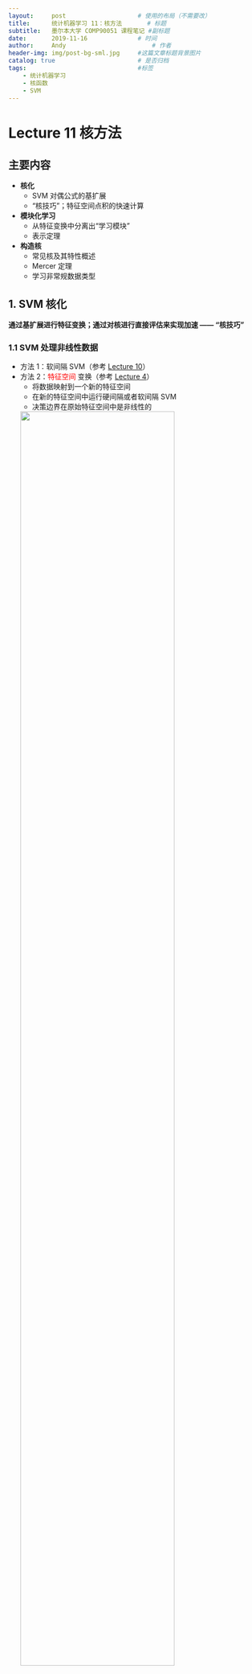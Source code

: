 ```yaml
---
layout:     post   				    # 使用的布局（不需要改）
title:      统计机器学习 11：核方法   	# 标题 
subtitle:   墨尔本大学 COMP90051 课程笔记 #副标题
date:       2019-11-16 				# 时间
author:     Andy 						# 作者
header-img: img/post-bg-sml.jpg 	#这篇文章标题背景图片
catalog: true 						# 是否归档
tags:								#标签
    - 统计机器学习
    - 核函数
    - SVM
---
```


<!-- 数学公式 -->
<script src="https://cdn.mathjax.org/mathjax/latest/MathJax.js?config=TeX-AMS-MML_HTMLorMML" type="text/javascript"></script>
<script type="text/x-mathjax-config">
  MathJax.Hub.Config({
    tex2jax: {
      skipTags: ['script', 'noscript', 'style', 'textarea', 'pre'],
      inlineMath: [['$','$']]
    }
  });
</script>

# Lecture 11 核方法
## 主要内容
* **核化**
  * SVM 对偶公式的基扩展
  * “核技巧”；特征空间点积的快速计算
* **模块化学习**
  * 从特征变换中分离出“学习模块”
  * 表示定理
* **构造核**
  * 常见核及其特性概述
  * Mercer 定理
  * 学习非常规数据类型

## 1. SVM 核化
**通过基扩展进行特征变换；通过对核进行直接评估来实现加速 —— “核技巧”**
### 1.1 SVM 处理非线性数据
* 方法 1：软间隔 SVM（参考 [Lecture 10](https://andy-tk.top/2019/11/15/%E7%BB%9F%E8%AE%A1%E6%9C%BA%E5%99%A8%E5%AD%A6%E4%B9%A010/)）
* 方法 2：<span style="color:red;">特征空间</span> 变换（参考 [Lecture 4](https://andy-tk.top/2019/11/08/%E7%BB%9F%E8%AE%A1%E6%9C%BA%E5%99%A8%E5%AD%A6%E4%B9%A004/)）
  * 将数据映射到一个新的特征空间
  * 在新的特征空间中运行硬间隔或者软间隔 SVM
  * 决策边界在原始特征空间中是非线性的  
  <img src="http://andy-blog.oss-cn-beijing.aliyuncs.com/blog/2020-02-14-WX20200214-133247%402x.png" width="80%">

### 1.2 特征变换（基扩展）
* 考虑一个二分类问题
* 每个样本点具有特征 $[x_1, x_2]$
* 非线性可分  
<img src="http://andy-blog.oss-cn-beijing.aliyuncs.com/blog/2020-02-14-WX20200214-133923%402x.png" width="40%">

* 现在“增加”一个特征 $x_3=x_1^2+x_2^2$
* 每个样本点现在为 $[x_1, x_2, x_1^2+x_2^2]$
* 现在数据变成线性可分了  
<img src="http://andy-blog.oss-cn-beijing.aliyuncs.com/blog/2020-02-14-WX20200214-134026%402x.png" width="40%">

### 1.3 朴素工作流
* 选择 / 设计一个线性模型
* 选择 / 设计一个高维变换 $\varphi (\boldsymbol x)$
  * 希望在添加了许多各种特征之后，其中一些特征将使数据变得线性可分
* 对于 <span style="color:red;">每个</span> 训练样本，以及 <span style="color:red;">每个</span> 新的实例，计算 $\varphi (\boldsymbol x)$
* 训练分类器 / 进行预测
* **问题：** 对于高维 / 无限维的 $\varphi (\boldsymbol x)$，<span style="color:red;">计算 $\varphi (\boldsymbol x)$ 是不现实 / 不可能的</span>。

### 1.4 硬间隔 SVM 的对偶公式
* **训练：** 寻找 $\boldsymbol \lambda$ 使得  

$$\begin{array}{cc}\mathop{\operatorname{arg\,max}}\limits_{\boldsymbol \lambda}\sum_{i=1}^{n}\lambda_i-\dfrac{1}{2}\sum_{i=1}^{n}\sum_{j=1}^{n}\lambda_i \lambda_j y_i y_j \color{red}{\underbrace{\fbox{$\color{black}{\boldsymbol x_i' \boldsymbol x_j}$}}_{\text{点积}}}\\\\
\text{s.t.}\quad \lambda_i\ge 0 \;\text{and}\;\sum_{i=1}^{n}\lambda_i y_i=0 \end{array}$$

* **预测：** 根据 $s$ 的符号对实例 $\boldsymbol x$ 进行分类  

$$s=b^*+\sum_{i=1}^{n}\lambda_i^* y_i \color{red}{\underbrace{\fbox{$\color{black}{\boldsymbol x_i' \boldsymbol x}$}}_{\text{点积}}}$$

注意：对于任意支持向量 $j$，通过求解 $$y_j(b^{*}+\sum_{i=1}^{n}\lambda_i^* y_i \color{red}{\fbox{$\color{black}{\boldsymbol x_i' \boldsymbol x_j}$}})=1$$ 来找到 $b^*$

### 1.5 特征空间中的硬间隔 SVM
* **训练：** 寻找 $\boldsymbol \lambda$ 使得  

$$\begin{array}{cc}\mathop{\operatorname{arg\,max}}\limits_{\boldsymbol \lambda}\sum_{i=1}^{n}\lambda_i-\dfrac{1}{2}\sum_{i=1}^{n}\sum_{j=1}^{n}\lambda_i \lambda_j y_i y_j \color{red}{\fbox{$\color{black}{\varphi (\boldsymbol x_i)' \varphi (\boldsymbol x_j)}$}}\\\\
\text{s.t.}\quad \lambda_i\ge 0 \;\text{and}\;\sum_{i=1}^{n}\lambda_i y_i=0 \end{array}$$

* **预测：** 根据 $s$ 的符号对实例 $\boldsymbol x$ 进行分类  

$$s=b^*+\sum_{i=1}^{n}\lambda_i^* y_i \color{red}{\fbox{$\color{black}{\varphi (\boldsymbol x_i)' \varphi (\boldsymbol x)}$}}$$

注意：对于任意支持向量 $j$，通过求解 $$y_j(b^{*}+\sum_{i=1}^{n}\lambda_i^* y_i \color{red}{\fbox{$\color{black}{\varphi (\boldsymbol x_i)' \varphi (\boldsymbol x_j)}$}})=1$$ 来找到 $b^*$

### 1.6 观察：核表示
* 参数估计和计算预测都仅依赖于 <span style="color:red;">点积</span> 形式的数据
  * 在原始特征空间：$\boldsymbol u' \boldsymbol v=\sum_{i=1}^{m}u_i v_i$
  * 在经过特征变换后的空间：$\varphi(\boldsymbol u)' \varphi(\boldsymbol v)=\sum_{i=1}^{l}\varphi(\boldsymbol u)_i \varphi(\boldsymbol v)_i$
* <span style="color:red;">核函数</span> 是可以在某些特征空间中表示为点积的函数  
  $K(\boldsymbol u, \boldsymbol v)=\varphi(\boldsymbol u)' \varphi(\boldsymbol v)$

### 1.7 核函数是一种捷径：例子
* 对于某些 $\varphi(\boldsymbol x)$，**直接对核函数进行计算** 要比先映射到特征空间然后再计算点积 **更快**。
* 例如，考虑两个向量 $\boldsymbol u =[ u_1 ]$ 和 $\boldsymbol v =[ v_1 ]$，以及变换 $\varphi(\boldsymbol x)=[ x_1^2, \sqrt{2c} x_1, c ]$，其中 $c$ 是某个常数
  * 所以，$\varphi(\boldsymbol u)=[ u_1^2, \sqrt{2c} u_1, c ]'$（<span style="color:green;">2 步操作</span>）和 $\varphi(\boldsymbol v)=[ v_1^2, \sqrt{2c} v_1, c ]'$（<span style="color:green;">+2 步操作</span>）
  * 然后，$\varphi(\boldsymbol u)'\varphi(\boldsymbol v)=(u_1^2 v_1^2+2cu_1 v_1+c^2)$ （<span style="color:green;">+5 步操作 = 9 步操作</span>）
* 这可以通过 **直接计算核函数** 来代替  

  $$\varphi(\boldsymbol u)' \varphi(\boldsymbol v)=(u_1 v_1 +c)^2$$  

  * 现在只需 <span style="color:purple;">3 步操作</span>
  * 这里，$K(\boldsymbol u, \boldsymbol v)=(u_1 v_1 +c)^2$ 是相应的核函数

### 1.8 更通用的：“核技巧”
* 考虑两个训练数据点 $\boldsymbol x_i$ 和 $\boldsymbol x_j$，以及它们在经过变换后的特征空间中的点积。
* $k_{ij}\equiv \varphi(\boldsymbol x_i)'\varphi(\boldsymbol x_j)$ <span style="color:red;">核矩阵</span> 可以按如下步骤计算：
  1. 计算 $\varphi(\boldsymbol x_i)'$
  2. 计算 $\varphi(\boldsymbol x_j)$
  3. 计算 $k_{ij}=\varphi(\boldsymbol x_i)'\varphi(\boldsymbol x_j)$

* 然而，对于某些变换 $\varphi$，存在一种“捷径”函数可以得到与 $K(\boldsymbol x_i,\boldsymbol x_j)=k_{ij}$ 完全相同的答案：
  * 不包含上面的 1-3 步，而且没有计算 $\varphi(\boldsymbol x_i)$ 和 $\varphi(\boldsymbol x_j)$
  * 通常，计算 $k_{ij}$ 的时间复杂度为 $O(m)$，但是计算 $\varphi(\boldsymbol x)$ 的时间复杂度为 $O(l)$，其中 $l \gg m$（<span style="color:red;">计算上不现实</span>）甚至 $l=\infty$（<span style="color:red;">计算上不可行</span>）

### 1.9 核函数硬间隔 SVM
* **训练：** 寻找 $\boldsymbol \lambda$ 使得  

  $$\begin{array}{cc}\mathop{\operatorname{arg\,max}}\limits_{\boldsymbol \lambda}\sum_{i=1}^{n}\lambda_i-\dfrac{1}{2}\sum_{i=1}^{n}\sum_{j=1}^{n}\lambda_i \lambda_j y_i y_j \color{red}{\underbrace{\fbox{$\color{black}{K(\boldsymbol x_i, \boldsymbol x_j)}$}}_{\text{核函数}}}\\\\
  \text{s.t.}\quad \lambda_i\ge 0 \;\text{and}\;\sum_{i=1}^{n}\lambda_i y_i=0 \end{array}$$  

  <span style="color:red;">特征映射通过核函数实现</span>

* **预测：** 根据 $s$ 的符号对实例 $\boldsymbol x$ 进行分类  

  $$s=b^*+\sum_{i=1}^{n}\lambda_i^* y_i \color{red}{\underbrace{\fbox{$\color{black}{K(\boldsymbol x_i, \boldsymbol x)}$}}_{\text{核函数}}}$$

  <span style="color:red;">特征映射通过核函数实现</span>

* 这里，我们注意到，对于任意支持向量 $j$，都有 $$y_j(b^{*}+\sum_{i=1}^{n}\lambda_i^* y_i \color{red}{\fbox{$\color{black}{K(\boldsymbol x_i, \boldsymbol x_j)}$}})=1$$，可以以此来找到 $b^*$

### 1.10 非线性的处理方法
* **<span style="color:red;">ANN</span>**
  * $\boldsymbol u=\varphi(\boldsymbol x)$ 中的元素是输入 $\boldsymbol x$ 经过变换得到的
  * 该 $\varphi$ 具有从数据中学习得到的权重  

  <img src="http://andy-blog.oss-cn-beijing.aliyuncs.com/blog/2020-02-14-WX20200214-205052%402x.png" width="30%">

* **<span style="color:red;">SVM</span>**
  * 对核函数 $K$ 的选择决定了特征空间 $\varphi$
  * 不学习 $\varphi$ 的权重
  * 但是，甚至不需要计算 $\varphi$ 就可以支持高维
  * 同样支持任意数据类型

* **<span style="color:SteelBlue;">思考：</span>**  
  **1. 所有的用到了特征空间变换 $\varphi(\boldsymbol x)$ 的方法都用到了核函数吗？**  
  不是的，虽然对于 SVM 是这样，但是回忆之前 [Lecture 04](https://andy-tk.top/2019/11/08/%E7%BB%9F%E8%AE%A1%E6%9C%BA%E5%99%A8%E5%AD%A6%E4%B9%A004/) 的内容，我们还在更为一般的条件下讨论过基扩展和特征映射，同样在神经网络中我们也可以使用特征映射。我们总是可以在进行特征映射之后应用机器学习算法，而有些算法并不需要涉及到点积的计算，记住核函数是对应于点积的，我们并不一定要在机器学习中使用核函数。  

  **2. 支持向量是来自于训练集中的点吗？**  
  是的，支持向量是训练的样本，它们具有非零对偶变量。所以当我们进行预测时（*<span style="color:SteelBlue;">参考 “1.9 核函数硬间隔 SVM”</span>*），如果我们用对偶方程训练 SVM，我们不会得到任何 $w$，我们会得到很多不同的 $\lambda_i$，其中每一个都对应于一个训练样本，所有的 $\lambda_i$ 都要求非负（当然，其中很多可能为 $0$，这取决于你的数据和你所采用的特征映射），而其中那些为 $0$ 的




---

<span style="color:red;font-style:italic;font-size:15pt;">text</span>



---

## 总结
* 软间隔 SVM
  * 直觉和问题的数学表述
* 构造对偶问题
  * 拉格朗日乘子法、KKT 条件
  * 弱对偶和强对偶
* 补充
  * 互补松弛性
  * 训练注意事项

下节内容：核方法


